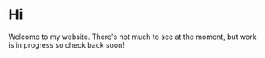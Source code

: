 # Hi

Welcome to my website. There's not much to see at the moment, but work is in progress so check back soon!
